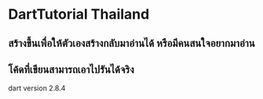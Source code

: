 # DartTutorial Thailand

## สร้างขึ้นเพื่อให้ตัวเองสร้างกลับมาอ่านได้ หรือมีคนสนใจอยากมาอ่าน  
## โค้ดที่เขียนสามารถเอาไปรันได้จริง 

dart version 2.8.4
